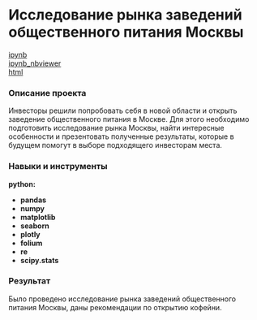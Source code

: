 # Исследование рынка заведений общественного питания Москвы

[ipynb](https://github.com/audashen/Portfolio/blob/main/moscow%20catering/moscow%20catering.ipynb)\
[ipynb_nbviewer](https://nbviewer.org/github/audashen/Portfolio/blob/main/moscow%20catering/moscow%20catering.ipynb)\
[html](https://github.com/audashen/Portfolio/blob/main/moscow%20catering/moscow%20catering.html)

### Описание проекта
Инвесторы решили попробовать себя в новой области и открыть заведение общественного питания в Москве. Для этого необходимо подготовить исследование рынка Москвы, найти интересные особенности и презентовать полученные результаты, которые в будущем помогут в выборе подходящего инвесторам места.

### Навыки и инструменты 
**python:**
- **pandas**
- **numpy**
- **matplotlib**
- **seaborn**
- **plotly**
- **folium**
- **re**
- **scipy.stats**

### Результат
Было проведено исследование рынка заведений общественного питания Москвы, даны рекомендации по открытию кофейни. 
